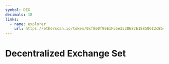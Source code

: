 ```yaml
---
symbol: DEX
decimals: 18
links:
  - name: explorer
    url: https://etherscan.io/token/0xf860f90E1F55e3528682E18850612cBb45BBF1bC
---
```


# Decentralized Exchange Set
